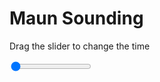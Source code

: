 <h1>Maun Sounding</h1>
<p>Drag the slider to change the time</p>

<div class="slidecontainer">
<input oninput='setImage(this)' class="slider" type="range" min="0" max="6" value="0" step="1" />
<img id='img'/>
</div>

<script>
var img = document.getElementById('img');
var img_array = ['/assets/images/skwt/skd_maun_wrfout_d01_2020-06-19_12:00:00.png',
'/assets/images/skwt/skd_maun_wrfout_d01_2020-06-19_18:00:00.png',
'/assets/images/skwt/skd_maun_wrfout_d01_2020-06-20_00:00:00.png',
'/assets/images/skwt/skd_maun_wrfout_d01_2020-06-20_06:00:00.png',
'/assets/images/skwt/skd_maun_wrfout_d01_2020-06-20_12:00:00.png',
'/assets/images/skwt/skd_maun_wrfout_d01_2020-06-20_18:00:00.png',];
function setImage(obj)
{
        var value = obj.value;
        img.src = img_array[value];

}
</script>
